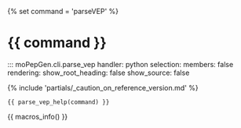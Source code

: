 {% set command = 'parseVEP' %}
# {{ command }}

::: moPepGen.cli.parse_vep
	handler: python
    selection:
      members: false
    rendering:
      show_root_heading: false
      show_source: false

{% include 'partials/_caution_on_reference_version.md' %}

```
{{ parse_vep_help(command) }}
```

{{ macros_info() }}
